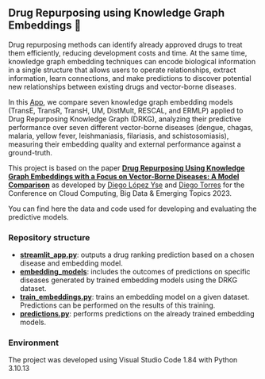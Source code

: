 ## Drug Repurposing using Knowledge Graph Embeddings 💊

Drug repurposing methods can identify already approved drugs to treat them efficiently, reducing development costs and time. At the same time, knowledge graph embedding techniques can encode biological information in a single structure that allows users to operate relationships, extract information, learn connections, and make predictions to discover potential new relationships between existing drugs and vector-borne diseases.

In this [App](https://dr-using-kge.streamlit.app/), we compare seven knowledge graph embedding models (TransE, TransR, TransH, UM, DistMult, RESCAL, and ERMLP) applied to Drug Repurposing Knowledge Graph (DRKG), analyzing their predictive performance over seven different vector-borne diseases (dengue, chagas, malaria, yellow fever, leishmaniasis, filariasis, and schistosomiasis), measuring their embedding quality and external performance against a ground-truth.

This project is based on the paper **[Drug Repurposing Using Knowledge Graph Embeddings with a Focus on Vector-Borne Diseases: A Model Comparison](https://link.springer.com/chapter/10.1007/978-3-031-40942-4_8)** as developed by [Diego López Yse](https://www.linkedin.com/in/lopezyse/) and [Diego Torres](https://www.linkedin.com/in/ditorres/) for the Conference on Cloud Computing, Big Data & Emerging Topics 2023.

You can find here the data and code used for developing and evaluating the predictive models.

### Repository structure

- **[streamlit_app.py](streamlit_app.py)**: outputs a drug ranking prediction based on a chosen disease and embedding model.
- **[embedding_models](embedding_models)**: includes the outcomes of predictions on specific diseases generated by trained embedding models using the DRKG dataset.
- **[train_embeddings.py](train_embeddings.py)**: trains an embedding model on a given dataset. Predictions can be performed on the results of this training.
- **[predictions.py](predictions.py)**: performs predictions on the already trained embedding models. 

### Environment
The project was developed using Visual Studio Code 1.84 with Python 3.10.13
